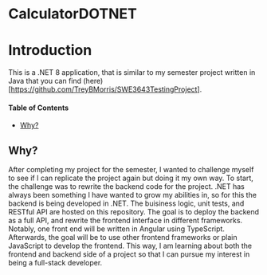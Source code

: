 # CalculatorDOTNET

# Introduction
This is a .NET 8 application, that is similar to my semester project written in Java that you can find (here)[https://github.com/TreyBMorris/SWE3643TestingProject]. 

#### Table of Contents
- [Why?](#why)




## Why? 
After completing my project for the semester, I wanted to challenge myself to see if I can replicate the project again but doing it my own way. To start, the challenge was to rewrite the backend code for the project. .NET has always been something I have wanted to grow my abilities in, so for this the backend is being developed in .NET. The buisiness logic, unit tests, and RESTful API are hosted on this repository. The goal is to deploy the backend as a full API, and rewrite the frontend interface in different frameworks. Notably, one front end will be written in Angular using TypeScript. Afterwards, the goal will be to use other frontend frameworks or plain JavaScript to develop the frontend. This way, I am learning about both the frontend and backend side of a project so that I can pursue my interest in being a full-stack developer.

